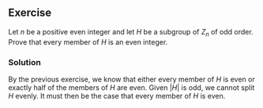 ## Exercise
Let $n$ be a positive even integer and let $H$ be a subgroup of $Z_n$ of odd order. Prove that every member of $H$ is an even integer.

### Solution
By the previous exercise, we know that either every member of $H$ is even or exactly half of the members of $H$ are even. Given $|H|$ is odd, we cannot split $H$ evenly. It must then be the case that every member of $H$ is even.
